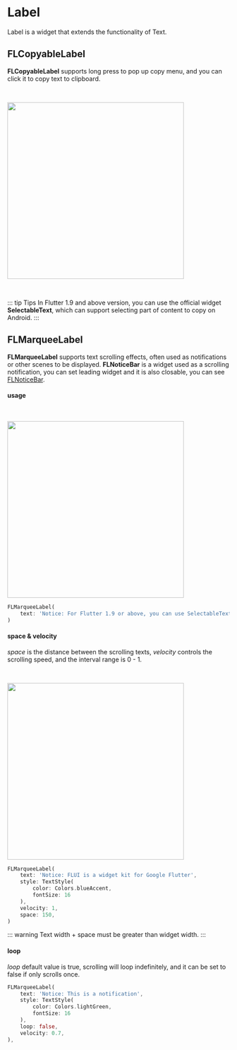 # Label

Label is a widget that extends the functionality of Text.

## FLCopyableLabel

**FLCopyableLabel** supports long press to pop up copy menu, and you can click it to copy text to clipboard.

<br />
<p align="left">
    <img width="400" src="http://abtfun.oss-cn-beijing.aliyuncs.com/img/2019-12-10-copyable_label.gif" />
</p>
<br />

::: tip Tips
In Flutter 1.9 and above version, you can use the official widget **SelectableText**, which can support selecting part of content to copy on Android.
:::

## FLMarqueeLabel

**FLMarqueeLabel** supports text scrolling effects, often used as notifications or other scenes to be displayed. **FLNoticeBar** is a widget used as a scrolling notification, you can set leading widget and it is also closable, you can see [FLNoticeBar](https://flui.xin/en/widgets/notice-bar.html).

#### usage

<br />
<p align="left">
    <img width="400" src="http://abtfun.oss-cn-beijing.aliyuncs.com/img/2019-12-10-export-1.gif" />
</p>

```dart
FLMarqueeLabel(
    text: 'Notice: For Flutter 1.9 or above, you can use SelectableText to support copy function',
)
```

#### space & velocity

*space* is the distance between the scrolling texts, *velocity* controls the scrolling speed, and the interval range is 0 - 1.

<br />
<p align="left">
    <img width="400" src="http://abtfun.oss-cn-beijing.aliyuncs.com/img/2019-12-10-velocity.gif" />
</p>

```dart
FLMarqueeLabel(
    text: 'Notice: FLUI is a widget kit for Google Flutter',
    style: TextStyle(
        color: Colors.blueAccent,
        fontSize: 16
    ),
    velocity: 1,
    space: 150,
)
```

::: warning
Text width + space must be greater than widget width.
:::

#### loop

*loop* default value is true, scrolling will loop indefinitely, and it can be set to false if only scrolls once.

```dart
FLMarqueeLabel(
    text: 'Notice: This is a notification',
    style: TextStyle(
        color: Colors.lightGreen,
        fontSize: 16
    ),
    loop: false,
    velocity: 0.7,
),
```





